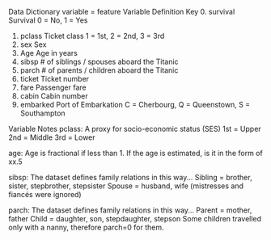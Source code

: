 Data Dictionary  variable = feature
Variable	Definition	Key
0. survival	Survival	0 = No, 1 = Yes
1. pclass	Ticket class	1 = 1st, 2 = 2nd, 3 = 3rd
2. sex	Sex	
3. Age	Age in years	
4. sibsp	# of siblings / spouses aboard the Titanic	
5. parch	# of parents / children aboard the Titanic	
6. ticket	Ticket number	
7. fare	Passenger fare	
8. cabin	Cabin number	
9. embarked	Port of Embarkation	C = Cherbourg, Q = Queenstown, S = Southampton

Variable Notes
pclass: A proxy for socio-economic status (SES)
1st = Upper
2nd = Middle
3rd = Lower

age: Age is fractional if less than 1. If the age is estimated, is it in the form of xx.5

sibsp: The dataset defines family relations in this way...
Sibling = brother, sister, stepbrother, stepsister
Spouse = husband, wife (mistresses and fiancés were ignored)

parch: The dataset defines family relations in this way...
Parent = mother, father
Child = daughter, son, stepdaughter, stepson
Some children travelled only with a nanny, therefore parch=0 for them.